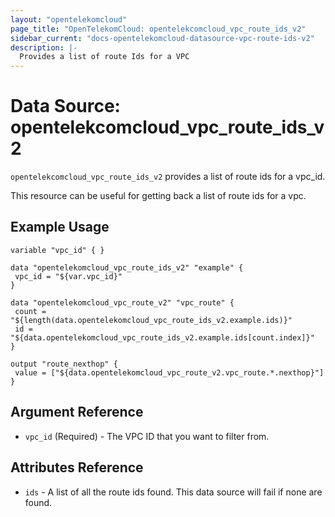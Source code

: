 ```yaml
---
layout: "opentelekomcloud"
page_title: "OpenTelekomCloud: opentelekcomcloud_vpc_route_ids_v2"
sidebar_current: "docs-opentelekomcloud-datasource-vpc-route-ids-v2"
description: |-
  Provides a list of route Ids for a VPC
---
```


# Data Source: opentelekcomcloud_vpc_route_ids_v2

`opentelekcomcloud_vpc_route_ids_v2` provides a list of route ids for a vpc_id.

This resource can be useful for getting back a list of route ids for a vpc.

## Example Usage

 ```hcl
 variable "vpc_id" { }

data "opentelekomcloud_vpc_route_ids_v2" "example" {
  vpc_id = "${var.vpc_id}"
}

data "opentelekomcloud_vpc_route_v2" "vpc_route" {
  count = "${length(data.opentelekomcloud_vpc_route_ids_v2.example.ids)}"
  id = "${data.opentelekomcloud_vpc_route_ids_v2.example.ids[count.index]}"
}

output "route_nexthop" {
  value = ["${data.opentelekomcloud_vpc_route_v2.vpc_route.*.nexthop}"]
}
 ```

## Argument Reference

* `vpc_id` (Required) - The VPC ID that you want to filter from.

## Attributes Reference

* `ids` - A list of all the route ids found. This data source will fail if none are found.

